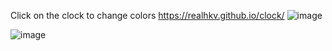   Click on the clock to change colors 
https://realhkv.github.io/clock/ 
![image](https://github.com/user-attachments/assets/2f43b75a-89e1-4156-b69f-8a35035c4815)

![image](https://github.com/user-attachments/assets/1aed4bae-dde0-48ad-b475-54f8cd12165b)
